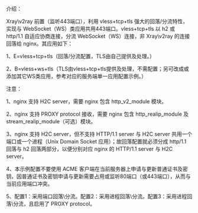 介绍：

Xray\v2ray 前置（监听443端口），利用 vless+tcp+tls 强大的回落/分流特性，实现与 WebSocket（WS）类应用共用443端口。vless+tcp+tls 以 h2 或 http/1.1 自适应协商连接，分流 WebSocket（WS）连接，非 Xray\v2ray 的连接回落给 nginx。其应用如下：

1、E=vless+tcp+tls（回落/分流配置，TLS由自己提供及处理。）

2、B=vless+ws+tls（TLS由vless+tcp+tls提供及处理，不需配置；另可改成或添加其它WS类应用，参考对应的服务端单一应用配置示例。）

注意：

1、nginx 支持 H2C server，需要 nginx 包含 http_v2_module 模块。

2、nginx 支持 PROXY protocol 接收，需要 nginx 包含 http_realip_module 及 stream_realip_module（可选）模块。

3、nginx 支持 H2C server，但不支持 HTTP/1.1 server 与 H2C server 共用一个端口或一个进程（Unix Domain Socket 应用）；故回落配置就必须分成 http/1.1 回落与 h2 回落两部分，以便分别对应 nginx 的 HTTP/1.1 server 与 H2C server。

4、本示例配置不要使用 ACME 客户端在当前服务器上申请与更新普通证书及密钥，因普通证书及密钥申请与更新需要占用或监听80端口（或443端口），从而与当前应用端口冲突。

5、配置1：采用端口回落\分流。配置2：采用进程回落\分流。配置3：采用进程回落\分流，且启用了 PROXY protocol。
